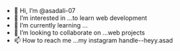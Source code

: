- 👋 Hi, I’m @asadali-07
- 👀 I’m interested in ...to learn web development
- 🌱 I’m currently learning ...
- 💞️ I’m looking to collaborate on ...web projects
- 📫 How to reach me ...my instagram handle--heyy.asad

<!---
asadali-07/asadali-07 is a ✨ special ✨ repository because its `README.md` (this file) appears on your GitHub profile.
You can click the Preview link to take a look at your changes.
--->
